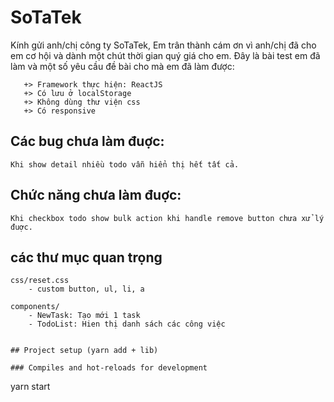 # SoTaTek

Kính gửi anh/chị công ty SoTaTek,
Em trân thành cám ơn vì anh/chị đã cho em cơ hội và dành một chút thời gian quý giá cho em.
Đây là bài test em đã làm và một số yêu cầu đề bài cho mà em đã làm được:

```
   +> Framework thực hiện: ReactJS
   +> Có lưu ở localStorage
   +> Không dùng thư viện css
   +> Có responsive
```

## Các bug chưa làm đuợc:

```
Khi show detail nhiều todo vẫn hiển thị hết tất cả.
```

## Chức năng chưa làm đuợc:

```
Khi checkbox todo show bulk action khi handle remove button chưa xử lý đuợc.
```

## các thư mục quan trọng

```
css/reset.css
    - custom button, ul, li, a

components/
    - NewTask: Tạo mới 1 task
    - TodoList: Hien thị danh sách các công việc


## Project setup (yarn add + lib)

### Compiles and hot-reloads for development
```

yarn start

```

```
